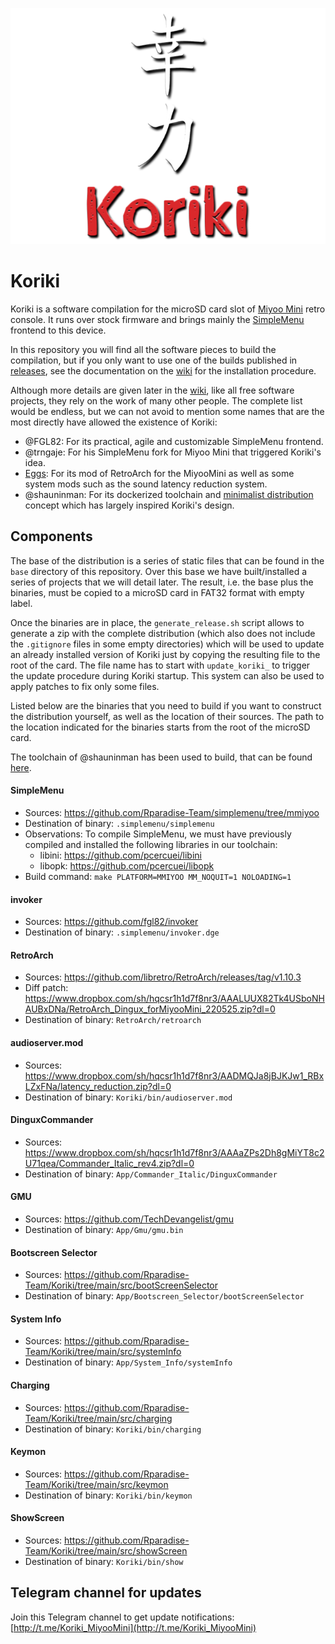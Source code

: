 ![koriki](images/koriki_logo.png)

# Koriki

Koriki is a software compilation for the microSD card slot of [Miyoo Mini](https://lemiyoo.cn/product/143.html) retro console. It runs over stock firmware and brings mainly the [SimpleMenu](https://github.com/fgl82/simplemenu) frontend to this device.

In this repository you will find all the software pieces to build the compilation, but if you only want to use one of the builds published in [releases](https://github.com/Rparadise-Team/Koriki/releases), see the documentation on the [wiki](https://github.com/Rparadise-Team/Koriki/wiki) for the installation procedure.

Although more details are given later in the [wiki](https://github.com/Rparadise-Team/Koriki/wiki), like all free software projects, they rely on the work of many other people. The complete list would be endless, but we can not avoid to mention some names that are the most directly have allowed the existence of Koriki:

* @FGL82: For its practical, agile and customizable SimpleMenu frontend.
* @trngaje: For his SimpleMenu fork for Miyoo Mini that triggered Koriki's idea.
* [Eggs](https://discordapp.com/users/778867980096241715): For its mod of RetroArch for the MiyooMini as well as some system mods such as the sound latency reduction system.
* @shauninman: For its dockerized toolchain and [minimalist distribution](https://github.com/shauninman/MiniUI) concept which has largely inspired Koriki's design.

## Components

The base of the distribution is a series of static files that can be found in the `base` directory of this repository. Over this base we have built/installed a series of projects that we will detail later. The result, i.e. the base plus the binaries, must be copied to a microSD card in FAT32 format with empty label.

Once the binaries are in place, the `generate_release.sh` script allows to generate a zip with the complete distribution (which also does not include the `.gitignore` files in some empty directories) which will be used to update an already installed version of Koriki just by copying the resulting file to the root of the card. The file name has to start with `update_koriki_` to trigger the update procedure during Koriki startup. This system can also be used to apply patches to fix only some files.

Listed below are the binaries that you need to build if you want to construct the distribution yourself, as well as the location of their sources. The path to the location indicated for the binaries starts from the root of the microSD card.

The toolchain of @shauninman has been used to build, that can be found [here](https://github.com/shauninman/union-miyoomini-toolchain).

#### SimpleMenu

* Sources: https://github.com/Rparadise-Team/simplemenu/tree/mmiyoo
* Destination of binary: `.simplemenu/simplemenu`
* Observations: To compile SimpleMenu, we must have previously compiled and installed the following libraries in our toolchain:
    * libini: https://github.com/pcercuei/libini
    * libopk: https://github.com/pcercuei/libopk
* Build command: `make PLATFORM=MMIYOO MM_NOQUIT=1 NOLOADING=1`

#### invoker

* Sources: https://github.com/fgl82/invoker
* Destination of binary: `.simplemenu/invoker.dge`

#### RetroArch

* Sources: https://github.com/libretro/RetroArch/releases/tag/v1.10.3
* Diff patch: https://www.dropbox.com/sh/hqcsr1h1d7f8nr3/AAALUUX82Tk4USboNHAUBxDNa/RetroArch_Dingux_forMiyooMini_220525.zip?dl=0
* Destination of binary: `RetroArch/retroarch`

#### audioserver.mod

* Sources: https://www.dropbox.com/sh/hqcsr1h1d7f8nr3/AADMQJa8jBJKJw1_RBxLZxFNa/latency_reduction.zip?dl=0
* Destination of binary: `Koriki/bin/audioserver.mod`

#### DinguxCommander

* Sources: https://www.dropbox.com/sh/hqcsr1h1d7f8nr3/AAAaZPs2Dh8gMiYT8c2U71qea/Commander_Italic_rev4.zip?dl=0
* Destination of binary: `App/Commander_Italic/DinguxCommander`

#### GMU

* Sources: https://github.com/TechDevangelist/gmu
* Destination of binary: `App/Gmu/gmu.bin`

#### Bootscreen Selector

* Sources: https://github.com/Rparadise-Team/Koriki/tree/main/src/bootScreenSelector
* Destination of binary: `App/Bootscreen_Selector/bootScreenSelector`

#### System Info

* Sources: https://github.com/Rparadise-Team/Koriki/tree/main/src/systemInfo
* Destination of binary: `App/System_Info/systemInfo`

#### Charging

* Sources: https://github.com/Rparadise-Team/Koriki/tree/main/src/charging
* Destination of binary: `Koriki/bin/charging`

#### Keymon

* Sources: https://github.com/Rparadise-Team/Koriki/tree/main/src/keymon
* Destination of binary: `Koriki/bin/keymon`

#### ShowScreen

* Sources: https://github.com/Rparadise-Team/Koriki/tree/main/src/showScreen
* Destination of binary: `Koriki/bin/show`

## Telegram channel for updates

Join this Telegram channel to get update notifications: [http://t.me/Koriki_MiyooMini](http://t.me/Koriki_MiyooMini)
